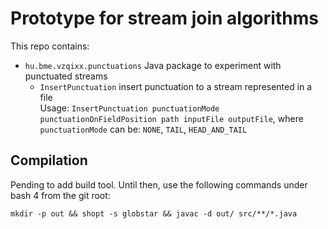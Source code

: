 # Prototype for stream join algorithms

This repo contains:
 - `hu.bme.vzqixx.punctuations` Java package to experiment with punctuated streams
    - `InsertPunctuation` insert punctuation to a stream represented in a file  
      Usage: `InsertPunctuation punctuationMode punctuationOnFieldPosition path inputFile outputFile`, where `punctuationMode` can be: `NONE`, `TAIL`, `HEAD_AND_TAIL`

## Compilation

Pending to add build tool. Until then, use the following commands under bash 4 from the git root:

```shell
mkdir -p out && shopt -s globstar && javac -d out/ src/**/*.java

```
